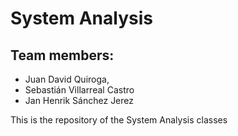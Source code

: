 # System Analysis

## Team members:
- Juan David Quiroga, 
- Sebastián Villarreal Castro
- Jan Henrik Sánchez Jerez

This is the repository of the System Analysis classes
